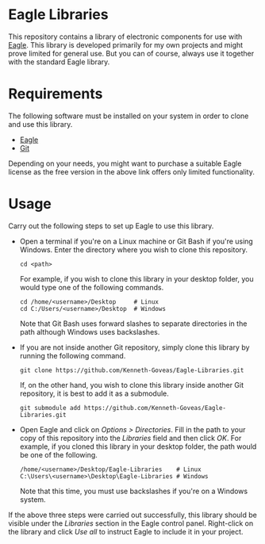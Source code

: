 # Eagle Libraries

This repository contains a library of electronic components for use with
[Eagle][eagle-home]. This library is developed primarily for my own projects and
might prove limited for general use. But you can of course, always use it
together with the standard Eagle library.

# Requirements

The following software must be installed on your system in order to clone and
use this library.

- [Eagle][eagle-install]
- [Git][git-install]

Depending on your needs, you might want to purchase a suitable Eagle license as
the free version in the above link offers only limited functionality.

# Usage

Carry out the following steps to set up Eagle to use this library.

- Open a terminal if you're on a Linux machine or Git Bash if you're using
  Windows. Enter the directory where you wish to clone this repository.

  ```
  cd <path>
  ```

  For example, if you wish to clone this library in your desktop folder, you
  would type one of the following commands.

  ```
  cd /home/<username>/Desktop     # Linux
  cd C:/Users/<username>/Desktop  # Windows
  ```

  Note that Git Bash uses forward slashes to separate directories in the path
  although Windows uses backslashes.

- If you are not inside another Git repository, simply clone this library by
  running the following command.

  ```
  git clone https://github.com/Kenneth-Goveas/Eagle-Libraries.git
  ```

  If, on the other hand, you wish to clone this library inside another Git
  repository, it is best to add it as a submodule.

  ```
  git submodule add https://github.com/Kenneth-Goveas/Eagle-Libraries.git
  ```

- Open Eagle and click on *Options > Directories*. Fill in the path to your
  copy of this repository into the *Libraries* field and then click *OK*. For
  example, if you cloned this library in your desktop folder, the path would be
  one of the following.

  ```
  /home/<username>/Desktop/Eagle-Libraries    # Linux
  C:\Users\<username>\Desktop\Eagle-Libraries # Windows
  ```

  Note that this time, you must use backslashes if you're on a Windows system.

If the above three steps were carried out successfully, this library should be
visible under the *Libraries* section in the Eagle control panel. Right-click on
the library and click *Use all* to instruct Eagle to include it in your project.

[eagle-home]:     https://www.autodesk.com/products/eagle
[eagle-install]:  https://www.autodesk.com/products/eagle/free-download
[git-install]:    https://git-scm.com/downloads
